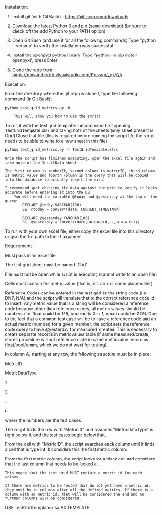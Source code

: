 Installation:

1. Install git (with Git Bash) - https://git-scm.com/downloads

2. Download the latest Python 3 and pip (same download) (be sure to check off the add Python to your PATH option)

3. Open Git Bash (and use it for all the following commands)
	Type "python --version" to verify the installation was successful

4. Install the openpyxl python library:
	Type "python -m pip install openpyxl", press Enter

5. Clone the repo from https://provanthealth.visualstudio.com/Provant/_git/QA 




Execution:

From the directory where the git repo is cloned, type the following command (in Git Bash):
	
	python test_grid_metrics.py -h

		This will show you how to use the script

To run it with the test grid template:
	I recommend first opening TestGridTemplate.xlsx and taking note of the sheets (only sheet present is Grid)
	Close that file (this is required before running the script b/c the script needs to be able to write to a new sheet in this file)

	python test_grid_metrics.py -f TestGridTemplate.xlsx

	Once the script has finished executing, open the excel file again and take note of the InsertData sheet

	The first column is memberID, second column is metricID, third column is metric value and fourth column is the query that will be copied into the database to actually insert the data.

	I recommend spot checking the data against the grid to verify it looks accurate before entering it into the DB.
		You will need the variable @today and @yesterday at the top of the query:
			DECLARE @today VARCHAR(100)
			SET @today = convert(date, CURRENT_TIMESTAMP)

			DECLARE @yesterday VARCHAR(100)
			SET @yesterday = convert(date,DATEADD(d,-1,GETDATE()))


To run with your own excel file, either copy the excel file into this directory or give the full path to the -f argument



Requirements:

Must pass in an excel file

The test grid sheet must be named 'Grid'

File must not be open while script is executing (cannot write to an open file)

Cells must contain the metric value (that is, not an x or some placeholder)

Reference Codes can be entered in the test grid as the string code (i.e. DNP, N/A) and the script will translate that to the correct reference code id to insert.
Any metric value that is a string will be considered a reference code because other than reference codes, all metric values should be numbers (i.e. float could be 199, boolean is 0 or 1, enum could be 229).
Due to the fact that a common test case will be to have a reference code and an actual metric (number) for a given member, the script sets the reference code query to have @yesterday for measured, created.
	This is necessary to create separate records in metricvalues table (if same measured/create, stored procedure will put reference code in same metricvalue record as float/bool/enum, which we do not want for testing).

In column A, starting at any row, the following structure must be in place:

MetricID

MetricDataType

1

2

...

n


where the numbers are the test cases.

The script finds the row with "MetricID" and assumes "MetricDataType" is right below it, and the test cases begin below that.


From the cell with "MetricID", the script searches each column until it finds a cell that is type int. It considers this the first metric column.


From the first metric column, the script looks for a blank cell and considers that the last column that needs to be looked at.

	This means that the test grid MUST contain a metric id for each column.

	If there are metrics to be tested that do not yet have a metric id, they must be in columns after all the defined metrics. If there is a column with no metric id, that will be considered the end and no further columns will be considered.






USE TestGridTemplate.xlsx AS TEMPLATE
